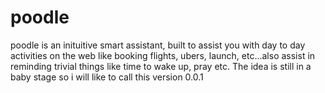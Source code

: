 # poodle 
poodle is an inituitive smart assistant, built to assist you with day to day activities on the web like booking flights, ubers, launch, etc...also assist in reminding trivial things like time to wake up, pray etc. The idea is still in a baby stage so i will like to call this version 0.0.1

